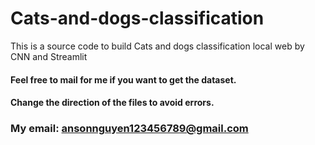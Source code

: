 # Cats-and-dogs-classification
This is a source code to build Cats and dogs classification local web by CNN and Streamlit
#### Feel free to mail for me if you want to get the dataset.
#### Change the direction of the files to avoid errors.
### My email: ansonnguyen123456789@gmail.com
